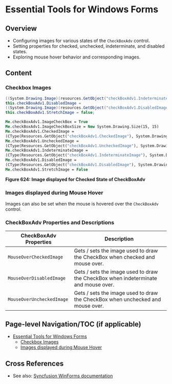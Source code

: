 <!--
source: image
domain: syncfusion-sdk
task: pdf-ocr-to-markdown
language: en (keep original; do not translate)
source_filename: page_969.jpeg
document_name: tools
page_number: 969
page_id: tools#page_969
product: Syncfusion Winforms
version: 11.4.0.26
timestamp: 2025-08-09T10:45:21Z
fidelity: lossless
-->

# Essential Tools for Windows Forms

## Overview
- Configuring images for various states of the `CheckBoxAdv` control.
- Setting properties for checked, unchecked, indeterminate, and disabled states.
- Exploring mouse hover behavior and corresponding images.

## Content

### Checkbox Images

```csharp
((System.Drawing.Image)(resources.GetObject("checkBoxAdv1.IndeterminateImage")));
this.checkBoxAdv1.DisabledImage = 
((System.Drawing.Image)(resources.GetObject("checkBoxAdv1.DisabledImage")));
this.checkBoxAdv1.StretchImage = false;
```

```vb
Me.checkBoxAdv1.ImageCheckBox = True
Me.checkBoxAdv1.ImageCheckBoxSize = New System.Drawing.Size(15, 15)
Me.checkBoxAdv1.CheckedImage = 
(CType(Resources.GetObject("checkBoxAdv1.CheckedImage"), System.Drawing.Image))
Me.checkBoxAdv1.UncheckedImage = 
(CType(Resources.GetObject("checkBoxAdv1.UncheckedImage"), System.Drawing.Image))
Me.checkBoxAdv1.IndeterminateImage = 
(CType(Resources.GetObject("checkBoxAdv1.IndeterminateImage"), System.Drawing.Image))
Me.checkBoxAdv1.DisabledImage = 
(CType(Resources.GetObject("checkBoxAdv1.DisabledImage"), System.Drawing.Image))
Me.checkBoxAdv1.StretchImage = False
```

**Figure 624: Image displayed for Checked State of CheckBoxAdv**

### Images displayed during Mouse Hover

Images can also be set when the mouse is hovered over the `CheckBoxAdv` control.

### CheckBoxAdv Properties and Descriptions

| CheckBoxAdv Properties       | Description                                                                                                           |
|------------------------------|-----------------------------------------------------------------------------------------------------------------------|
| `MouseOverCheckedImage`      | Gets / sets the image used to draw the CheckBox when checked and mouse over.                                      |
| `MouseOverDisabledImage`     | Gets / sets the image used to draw the CheckBox when indeterminate and mouse over.                                 |
| `MouseOverUncheckedImage`    | Gets / sets the image used to draw the CheckBox when unchecked and mouse over.                                     |

## Page-level Navigation/TOC (if applicable)
- [Essential Tools for Windows Forms](#essential-tools-for-windows-forms)
  - [Checkbox Images](#checkbox-images)
  - [Images displayed during Mouse Hover](#images-displayed-during-mouse-hover)

## Cross References
- See also: [Syncfusion WinForms documentation](https://help.syncfusion.com/windowsforms)

<!-- tags: [winforms, checkboxadv, checkbox, images, states, hover] keywords: [essential tools, windows forms, checked, unchecked, indeterminate, disabled, mouse hover, checkboxadv, images, properties, config] -->